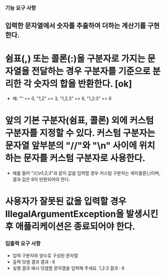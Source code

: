 ### 기능 요구 사항
## 입력한 문자열에서 숫자를 추출하여 더하는 계산기를 구현한다.

# 쉼표(,) 또는 콜론(:)을 구분자로 가지는 문자열을 전달하는 경우 구분자를 기준으로 분리한 각 숫자의 합을 반환한다. [ok]
 - 예: "" => 0, "1,2" => 3, "1,2,3" => 6, "1,2:3" => 6 
# 앞의 기본 구분자(쉼표, 콜론) 외에 커스텀 구분자를 지정할 수 있다. 커스텀 구분자는 문자열 앞부분의 "//"와 "\n" 사이에 위치하는 문자를 커스텀 구분자로 사용한다.
 - 예를 들어 "//;\n1;2;3"과 같이 값을 입력할 경우 커스텀 구분자는 세미콜론(;)이며, 결과 값은 6이 반환되어야 한다.
# 사용자가 잘못된 값을 입력할 경우 IllegalArgumentException을 발생시킨 후 애플리케이션은 종료되어야 한다.

### 입출력 요구 사항
- 입력
구분자와 양수로 구성된 문자열
- 출력
덧셈 결과
결과 : 6
- 실행 결과 예시
덧셈할 문자열을 입력해 주세요.
1,2:3
결과 : 6